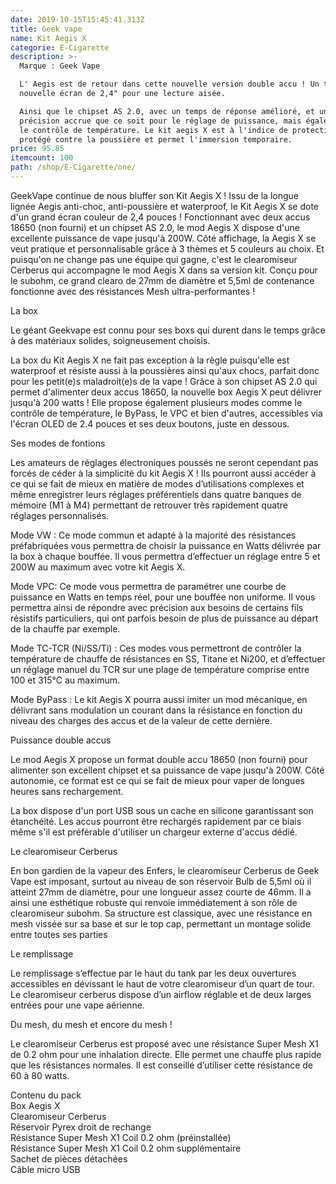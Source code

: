 ```yaml
---
date: 2019-10-15T15:45:41.313Z
title: Geek vape
name: Kit Aegis X
categorie: E-Cigarette
description: >-
  Marque : Geek Vape

  L' Aegis est de retour dans cette nouvelle version double accu ! Un tout
  nouvelle écran de 2,4" pour une lecture aisée.

  Ainsi que le chipset AS 2.0, avec un temps de réponse amélioré, et une
  précision accrue que ce soit pour le réglage de puissance, mais également pour
  le contrôle de température. Le kit aegis X est à l'indice de protection IP67,
  protégé contre la poussière et permet l'immersion temporaire.
price: 95.85
itemcount: 100
path: /shop/E-Cigarette/one/
---
```

GeekVape continue de nous bluffer son Kit Aegis X ! Issu de la longue lignée Aegis anti-choc, anti-poussière et waterproof, le Kit Aegis X se dote d'un grand écran couleur de 2,4 pouces ! Fonctionnant avec deux accus 18650 (non fourni) et un chipset AS 2.0, le mod Aegis X dispose d'une excellente puissance de vape jusqu'à 200W. Côté affichage, la Aegis X se veut pratique et personnalisable grâce à 3 thèmes et 5 couleurs au choix. Et puisqu'on ne change pas une équipe qui gagne, c'est le clearomiseur Cerberus qui accompagne le mod Aegis X dans sa version kit. Conçu pour le subohm, ce grand clearo de 27mm de diamètre et 5,5ml de contenance fonctionne avec des résistances Mesh ultra-performantes !

La box

Le géant Geekvape est connu pour ses boxs qui durent dans le temps grâce à des matériaux solides, soigneusement choisis.

La box du Kit Aegis X ne fait pas exception à la règle puisqu'elle est waterproof et résiste aussi à la poussières ainsi qu'aux chocs, parfait donc pour les petit(e)s maladroit(e)s de la vape ! Grâce à son chipset AS 2.0 qui permet d'alimenter deux accus 18650, la nouvelle box Aegis X peut délivrer jusqu'à 200 watts ! Elle propose également plusieurs modes comme le contrôle de température, le ByPass, le VPC et bien d'autres, accessibles via l'écran OLED de 2.4 pouces et ses deux boutons, juste en dessous.

Ses modes de fontions

Les amateurs de réglages électroniques poussés ne seront cependant pas forcés de céder à la simplicité du kit Aegis X ! Ils pourront aussi accéder à ce qui se fait de mieux en matière de modes d’utilisations complexes et même enregistrer leurs réglages préférentiels dans quatre banques de mémoire (M1 à M4) permettant de retrouver très rapidement quatre réglages personnalisés.

Mode VW : Ce mode commun et adapté à la majorité des résistances préfabriquées vous permettra de choisir la puissance en Watts délivrée par la box à chaque bouffée. Il vous permettra d’effectuer un réglage entre 5 et 200W au maximum avec votre kit Aegis X.

Mode VPC: Ce mode vous permettra de paramétrer une courbe de puissance en Watts en temps réel, pour une bouffée non uniforme. Il vous permettra ainsi de répondre avec précision aux besoins de certains fils résistifs particuliers, qui ont parfois besoin de plus de puissance au départ de la chauffe par exemple.

Mode TC-TCR (Ni/SS/Ti) : Ces modes vous permettront de contrôler la température de chauffe de résistances en SS, Titane et Ni200, et d’effectuer un réglage manuel du TCR sur une plage de température comprise entre 100 et 315°C au maximum.

Mode ByPass : Le kit Aegis X pourra aussi imiter un mod mécanique, en délivrant sans modulation un courant dans la résistance en fonction du niveau des charges des accus et de la valeur de cette dernière.

Puissance double accus

Le mod Aegis X propose un format double accu 18650 (non fourni) pour alimenter son excellent chipset et sa puissance de vape jusqu'à 200W. Côté autonomie, ce format est ce qui se fait de mieux pour vaper de longues heures sans rechargement.

La box dispose d'un port USB sous un cache en silicone garantissant son étanchéité. Les accus pourront être rechargés rapidement par ce biais même s'il est préférable d'utiliser un chargeur externe d'accus dédié.

Le clearomiseur Cerberus

En bon gardien de la vapeur des Enfers, le clearomiseur Cerberus de Geek Vape est imposant, surtout au niveau de son réservoir Bulb de 5,5ml où il atteint 27mm de diamètre, pour une longueur assez courte de 46mm. Il a ainsi une esthétique robuste qui renvoie immédiatement à son rôle de clearomiseur subohm. Sa structure est classique, avec une résistance en mesh vissée sur sa base et sur le top cap, permettant un montage solide entre toutes ses parties

Le remplissage

Le remplissage s’effectue par le haut du tank par les deux ouvertures accessibles en dévissant le haut de votre clearomiseur d’un quart de tour. Le clearomiseur cerberus dispose d’un airflow réglable et de deux larges entrées pour une vape aérienne.

Du mesh, du mesh et encore du mesh !

Le clearomiseur Cerberus est proposé avec une résistance Super Mesh X1 de 0.2 ohm pour une inhalation directe. Elle permet une chauffe plus rapide que les résistances normales. Il est conseillé d’utiliser cette résistance de 60 à 80 watts.



Contenu du pack\
Box Aegis X\
Clearomiseur Cerberus\
Réservoir Pyrex droit de rechange\
Résistance Super Mesh X1 Coil 0.2 ohm (préinstallée)\
Résistance Super Mesh X1 Coil 0.2 ohm supplémentaire\
Sachet de pièces détachées\
Câble micro USB
